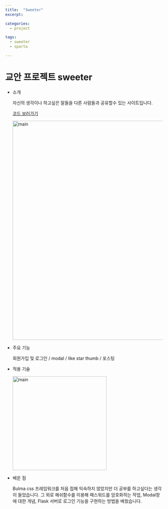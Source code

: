 ```yaml
---
title:  "Sweeter"
excerpt: 

categories:
  - project

tags:
  - sweeter
  - sparta

---
```


# 교안 프로젝트 sweeter

- 소개

  자신의 생각이나 하고싶은 말들을 다른 사람들과 공유할수 있는 사이트입니다.

  [코드 보러가기](https://github.com/ssunghyeon/project-sweeter)

  <img src="{{ site.url }}{{ site.baseurl }}/assets/images/sweeter-p.png" width="700px" alt="main">

- 주요 기능

  회원가입 및 로그인 / modal / like star thumb / 포스팅

- 적용 기술

  <img src="{{ site.url }}{{ site.baseurl }}/assets/images/sweeters.png" width="300px" alt="main">

- 배운 점

  Bulma css 프레임워크를 처음 접해 익숙하지 않았지만 더 공부를 하고싶다는 생각이 들었습니다. 그 외로 해쉬함수를 이용해 패스워드를 암호화하는 작업, Modal창에 대한 개념, Flask 서버로 로그인 기능을 구현하는 방법을 배웠습니다.
